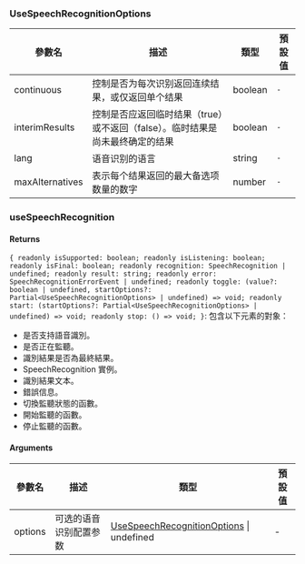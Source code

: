 ### UseSpeechRecognitionOptions

|參數名|描述|類型|預設值|
|---|---|---|---|
|continuous|控制是否为每次识别返回连续结果，或仅返回单个结果|boolean |`-`|
|interimResults|控制是否应返回临时结果（true）或不返回（false）。临时结果是尚未最终确定的结果|boolean |`-`|
|lang|语音识别的语言|string |`-`|
|maxAlternatives|表示每个结果返回的最大备选项数量的数字|number |`-`|

### useSpeechRecognition

#### Returns
`{ readonly isSupported: boolean; readonly isListening: boolean; readonly isFinal: boolean; readonly recognition: SpeechRecognition | undefined; readonly result: string; readonly error: SpeechRecognitionErrorEvent | undefined; readonly toggle: (value?: boolean | undefined, startOptions?: Partial<UseSpeechRecognitionOptions> | undefined) => void; readonly start: (startOptions?: Partial<UseSpeechRecognitionOptions> | undefined) => void; readonly stop: () => void; }`: 包含以下元素的對象：
- 是否支持語音識別。
- 是否正在監聽。
- 識別結果是否為最終結果。
- SpeechRecognition 實例。
- 識別結果文本。
- 錯誤信息。
- 切換監聽狀態的函數。
- 開始監聽的函數。
- 停止監聽的函數。

#### Arguments
|參數名|描述|類型|預設值|
|---|---|---|---|
|options|可选的语音识别配置参数|[UseSpeechRecognitionOptions](#usespeechrecognitionoptions) \| undefined |-|